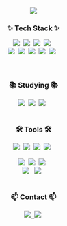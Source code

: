 <div align= "center">
    <img src="https://capsule-render.vercel.app/api?type=waving&color=auto&height=120&text=Hello%20World!%20I'm%20Dayeon%20👾&animation=&fontColor=000000&fontSize=40" />
    </div>

<!--내용 부분-->
<h3 align="center">✨ Tech Stack ✨</h3>
<div align="center">
  <img src="https://img.shields.io/badge/javascript-%23323330.svg?style=for-the-badge&logo=javascript&logoColor=%23F7DF1E" />&nbsp
    <img src="https://img.shields.io/badge/typescript-%23007ACC.svg?style=for-the-badge&logo=typescript&logoColor=white" />&nbsp
  <img src="https://img.shields.io/badge/c%23-%23239120.svg?style=for-the-badge&logo=csharp&logoColor=white" />&nbsp
    <img src="https://img.shields.io/badge/java-%23ED8B00.svg?style=for-the-badge&logo=openjdk&logoColor=white"/> &nbsp
</div>

<div align="center">
  <img src="https://img.shields.io/badge/tailwindcss-%2338B2AC.svg?style=for-the-badge&logo=tailwind-css&logoColor=white" />&nbsp
  <img src="https://img.shields.io/badge/css3-%231572B6.svg?style=for-the-badge&logo=css3&logoColor=white" />&nbsp
    <img src="https://img.shields.io/badge/html5-%23E34F26.svg?style=for-the-badge&logo=html5&logoColor=white"/>&nbsp
    <img src="https://img.shields.io/badge/vuejs-%2335495e.svg?style=for-the-badge&logo=vuedotjs&logoColor=%234FC08D"/>&nbsp
    <img src="https://img.shields.io/badge/node.js-6DA55F?style=for-the-badge&logo=node.js&logoColor=white" /> &nbsp
</div>

<br>

<br>

<h3 align="center">📚 Studying 📚</h3>
<div align="center">
  <img src="https://img.shields.io/badge/react-20232a.svg?style=for-the-badge&logo=react&logoColor=61DAFB" />&nbsp
    <img src="https://img.shields.io/badge/Next-black?style=for-the-badge&logo=next.js&logoColor=white" />&nbsp
    <img src="https://img.shields.io/badge/-jest-%23C21325?style=for-the-badge&logo=jest&logoColor=white" /> &nbsp
</div>

<br>

<h3 align="center">🛠 Tools 🛠</h3>
<div align="center">
  <img src="https://img.shields.io/badge/git-F05033.svg?style=for-the-badge&logo=git&logoColor=white" />&nbsp
  <img src="https://img.shields.io/badge/github-181717.svg?style=for-the-badge&logo=github&logoColor=white" />&nbsp
  <img src="https://img.shields.io/badge/Notion-F3F3F3.svg?style=for-the-badge&logo=notion&logoColor=black" />&nbsp
    <img src="https://img.shields.io/badge/Slack-4A154B?style=for-the-badge&logo=slack&logoColor=white"/> &nbsp
</div>
<br>

<div align="center">
      <img src="https://img.shields.io/badge/figma-F24E1E.svg?style=for-the-badge&logo=figma&logoColor=white" />&nbsp
  <img src="https://img.shields.io/badge/VSCode-2C2C32.svg?style=for-the-badge&logo=visual-studio-code&logoColor=22ABF3" />&nbsp
<img src="https://img.shields.io/badge/unity-%23000000.svg?style=for-the-badge&logo=unity&logoColor=white"/> &nbsp;
</div>

<div align="center">
<img src="https://img.shields.io/badge/IntelliJIDEA-000000.svg?style=for-the-badge&logo=intellij-idea&logoColor=white"/> &nbsp;
    <img src="https://img.shields.io/badge/android%20studio-346ac1?style=for-the-badge&logo=android%20studio&logoColor=white"/> &nbsp;
</div>

<br>

<h3 align="center">📫 Contact 📫</h3>
<div align="center">
  <a href="https://velog.io/@mumalaf">
    <img src="https://img.shields.io/badge/Velog-1EBC8F?style=for-the-badge&logo=velog&logoColor=white" />&nbsp
  </a>
    <img
      src="https://img.shields.io/badge/chiikawa143@gmail.com-D14836?style=for-the-badge&logo=gmail&logoColor=white"/>&nbsp
</div>
